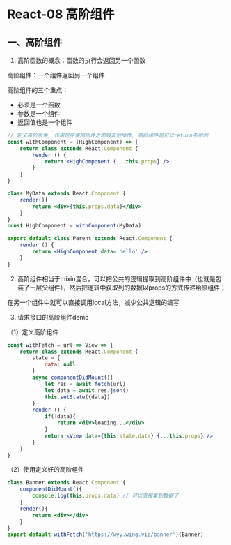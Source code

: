 # React-08 高阶组件
## 一、高阶组件
1. 高阶函数的概念：函数的执行会返回另一个函数

高阶组件：一个组件返回另一个组件

高阶组件的三个重点：

* 必须是一个函数
* 参数是一个组件
* 返回值也是一个组件


```jsx
// 定义高阶组件, 作用是在使用组件之前做其他操作, 高阶组件是可以return多层的
const withComponent = (HighComponent) => {
    return class extends React.Component {
        render () {
            return <HighComponent {...this.props} />
        }
    }
}

class MyData extends React.Component {
    render(){
        return <div>{this.props.data}</div>
    }
}
const HighComponent = withComponent(MyData)

export default class Parent extends React.Component {
    render () {
        return <HighComponent data='hello' />
    }
}
```
2. 高阶组件相当于mixin混合，可以把公共的逻辑提取到高阶组件中（也就是包装了一层父组件），然后把逻辑中获取到的数据以props的方式传递给原组件；

在另一个组件中就可以直接调用local方法，减少公共逻辑的编写

3. 请求接口的高阶组件demo

（1）定义高阶组件
```jsx
const withFetch = url => View => {
    return class extends React.Component {
        state = {
            data: null
        }
        async componentDidMount(){
            let res = await fetch(url)
            let data = await res.json()
            this.setState({data})
        }
        render () {
            if(!data){
                return <div>loading...</div>
            }
            return <View data={this.state.data} {...this.props} />
        }
    }
}
```
（2）使用定义好的高阶组件
```jsx
class Banner extends React.Component {
    componentDidMount(){
        console.log(this.props.data) // 可以直接拿到数据了
    }
    render(){
        return <div></div>
    }
}
export default withFetch('https://wyy.wing.vip/banner')(Banner)
```